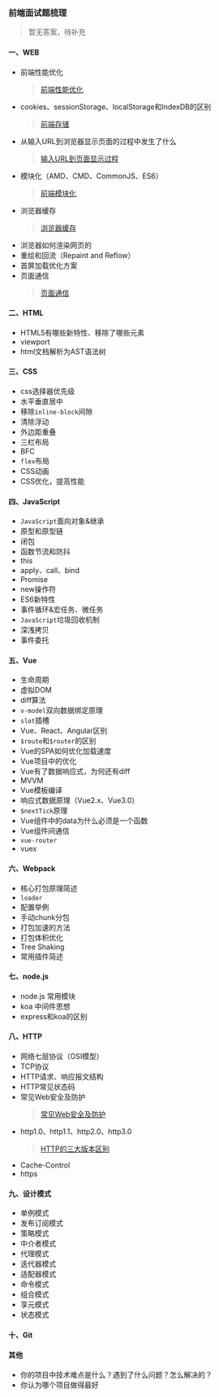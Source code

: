 ### 前端面试题梳理
> 暂无答案，待补充
#### 一、WEB
- 前端性能优化
  > [前端性能优化](https://juejin.cn/post/6953504183030906916)
- cookies、sessionStorage、localStorage和IndexDB的区别
  > [前端存储](https://juejin.cn/post/6953513472562823175)
- 从输入URL到浏览器显示页面的过程中发生了什么
  > [输入URL到页面显示过程](https://juejin.cn/post/6943486084407885831)
- 模块化（AMD、CMD、CommonJS、ES6）
  > [前端模块化](https://juejin.cn/post/6950109876827717669)
- 浏览器缓存
  > [浏览器缓存](https://juejin.cn/post/6943864220689629198)
- 浏览器如何渲染网页的
- 重绘和回流（Repaint and Reflow）
- 首屏加载优化方案
- 页面通信
  > [页面通信](../JS/页面通信.md)
#### 二、HTML
- HTML5有哪些新特性、移除了哪些元素
- viewport
- html文档解析为AST语法树
#### 三、CSS
- css选择器优先级
- 水平垂直居中
- 移除`inline-block`间隙
- 清除浮动
- 外边距重叠
- 三栏布局
- BFC
- `flex`布局
- CSS动画
- CSS优化，提高性能
#### 四、JavaScript
- `JavaScript`面向对象&继承
- 原型和原型链
- 闭包
- 函数节流和防抖
- this
- apply、call、bind
- Promise
- new操作符
- ES6新特性
- 事件循环&宏任务、微任务
- `JavaScript`垃圾回收机制
- 深浅拷贝
- 事件委托
#### 五、Vue
- 生命周期
- 虚拟DOM
- diff算法
- `v-model`双向数据绑定原理
- `slot`插槽
- Vue、React、Angular区别
- `$route`和`$router`的区别
- Vue的SPA如何优化加载速度
- Vue项目中的优化
- Vue有了数据响应式，为何还有diff
- MVVM
- Vue模板编译
- 响应式数据原理（Vue2.x、Vue3.0）
- `$nextTick`原理
- Vue组件中的data为什么必须是一个函数
- Vue组件间通信
- `vue-router`
- vuex
#### 六、Webpack
- 核心打包原理简述
- `loader`
- 配置举例
- 手动chunk分包
- 打包加速的方法
- 打包体积优化
- Tree Shaking
- 常用插件简述
#### 七、node.js
- node.js 常用模块
- koa 中间件思想
- express和koa的区别
#### 八、HTTP
- 网络七层协议（OSI模型）
- TCP协议
- HTTP请求、响应报文结构
- HTTP常见状态码
- 常见Web安全及防护
  > [常见Web安全及防护](../HTTP/前端常见受攻击方式及解决方法.md)
- http1.0、http1.1、http2.0、http3.0
  > [HTTP的三大版本区别](../HTTP/http3大版本.md)
- Cache-Control
- https
#### 九、设计模式
- 单例模式
- 发布订阅模式
- 策略模式
- 中介者模式
- 代理模式
- 迭代器模式
- 适配器模式
- 命令模式
- 组合模式
- 享元模式
- 状态模式
#### 十、Git
#### 其他
- 你的项目中技术难点是什么？遇到了什么问题？怎么解决的？
- 你认为哪个项目做得最好
